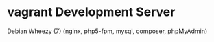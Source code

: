 vagrant Development Server
=======

Debian Wheezy (7) (nginx, php5-fpm, mysql, composer, phpMyAdmin)
